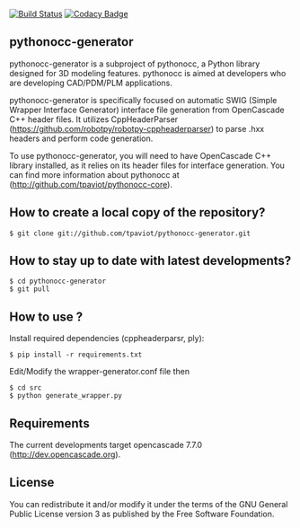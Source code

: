 [![Build Status](https://dev.azure.com/tpaviot/pythonocc-generator/_apis/build/status/tpaviot.pythonocc-generator?branchName=master)](https://dev.azure.com/tpaviot/pythonocc-generator/_build/latest?definitionId=11)
[![Codacy Badge](https://app.codacy.com/project/badge/Grade/512945885d214293995c482e31efd0d7)](https://www.codacy.com/gh/tpaviot/pythonocc-generator/dashboard?utm_source=github.com&amp;utm_medium=referral&amp;utm_content=tpaviot/pythonocc-generator&amp;utm_campaign=Badge_Grade)

pythonocc-generator
-------------------

pythonocc-generator is a subproject of pythonocc, a Python library designed for 3D modeling features. pythonocc is aimed at developers who are developing CAD/PDM/PLM applications.

pythonocc-generator is specifically focused on automatic SWIG (Simple Wrapper Interface Generator) interface file generation from OpenCascade C++ header files. It utilizes CppHeaderParser (https://github.com/robotpy/robotpy-cppheaderparser) to parse .hxx headers and perform code generation.

To use pythonocc-generator, you will need to have OpenCascade C++ library installed, as it relies on its header files for interface generation. You can find more information about pythonocc at (http://github.com/tpaviot/pythonocc-core).

How to create a local copy of the repository?
---------------------------------------------

    $ git clone git://github.com/tpaviot/pythonocc-generator.git

How to stay up to date with latest developments?
-------------------------------------------------

    $ cd pythonocc-generator
    $ git pull

How to use ?
------------

Install required dependencies (cppheaderparsr, ply):

    $ pip install -r requirements.txt

Edit/Modify the wrapper-generator.conf file then

    $ cd src
    $ python generate_wrapper.py

Requirements
------------
The current developments target opencascade 7.7.0 (http://dev.opencascade.org).

License
-------
You can redistribute it and/or modify it under the terms of the GNU
General Public License version 3 as published by the Free Software Foundation.
